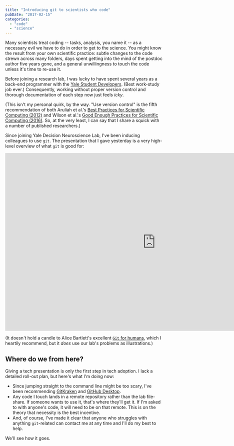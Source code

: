 ```yaml
---
title: "Introducing git to scientists who code"
pubDate: "2017-02-15"
categories: 
  - "code"
  - "science"
---
```


Many scientists treat coding -- tasks, analysis, you name it -- as a necessary evil we have to do in order to get to the science. You might know the result from your own scientific practice: subtle changes to the code strewn across many folders, days spent getting into the mind of the postdoc author five years gone, and a general unwillingness to touch the code unless it's time to re-use it.

Before joining a research lab, I was lucky to have spent several years as a back-end programmer with the [Yale Student Developers](https://yalestc.github.io/). (Best work-study job ever.) Consequently, working without proper version control and thorough documentation of each step now just feels _icky_.

(This isn't my personal quirk, by the way. "Use version control" is the fifth recommendation of both Aruliah et al.'s [Best Practices for Scientific Computing (2012)](http://arxiv.org/pdf/1210.0530v1.pdf) and Wilson et al.'s [Good Enough Practices for Scientific Computing (2016)](https://arxiv.org/abs/1609.00037). So, at the very least, I can say that I share a squick with a number of published researchers.)

Since joining Yale Decision Neuroscience Lab, I've been inducing colleagues to use `git`. The presentation that I gave yesterday is a very high-level overview of what `git` is good for:

<iframe src="https://docs.google.com/presentation/d/1u0_7L4CmTy0FP_vGAJMq8j9KvW6BndXIXQqTJqzQzdc/embed?start=false&amp;loop=true&amp;delayms=5000" frameborder="0" width="960" height="569" allowfullscreen="true" mozallowfullscreen="true" webkitallowfullscreen="true"></iframe>

(It doesn't hold a candle to Alice Bartlett's excellent [`Git` for humans](https://speakerdeck.com/alicebartlett/git-for-humans), which I heartily recommend, but it _does_ use our lab's problems as illustrations.)

## Where do we from here?

Giving a tech presentation is only the first step in tech adoption. I lack a detailed roll-out plan, but here's what I'm doing now:

- Since jumping straight to the command line might be too scary, I've been recommending [GitKraken](https://www.gitkraken.com/) and [GitHub Desktop](https://desktop.github.com/).
- Any code I touch lands in a remote repository rather than the lab file-share. If someone wants to use it, that's where they'll get it. If I'm asked to with anyone's code, it will need to be on that remote. This is on the theory that necessity is the best incentive.
- And, of course, I've made it clear that anyone who struggles with anything `git`\-related can contact me at any time and I'll do my best to help.

We'll see how it goes.
